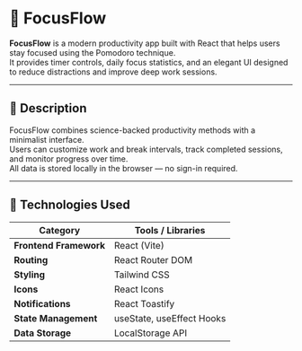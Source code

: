 # 🌟 FocusFlow

**FocusFlow** is a modern productivity app built with React that helps users stay focused using the Pomodoro technique.  
It provides timer controls, daily focus statistics, and an elegant UI designed to reduce distractions and improve deep work sessions.

---

## 📝 Description

FocusFlow combines science-backed productivity methods with a minimalist interface.  
Users can customize work and break intervals, track completed sessions, and monitor progress over time.  
All data is stored locally in the browser — no sign-in required.

---

## 🧰 Technologies Used

| Category | Tools / Libraries |
|-----------|------------------|
| **Frontend Framework** | React (Vite) |
| **Routing** | React Router DOM |
| **Styling** | Tailwind CSS |
| **Icons** | React Icons |
| **Notifications** | React Toastify |
| **State Management** | useState, useEffect Hooks |
| **Data Storage** | LocalStorage API |


